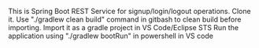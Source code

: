 This is Spring Boot REST Service for signup/login/logout operations.
Clone it.
Use "./gradlew clean build" command in gitbash to clean build before importing.
Import it as a gradle project in VS Code/Eclipse STS
Run the application using "./gradlew bootRun" in powershell in VS code
